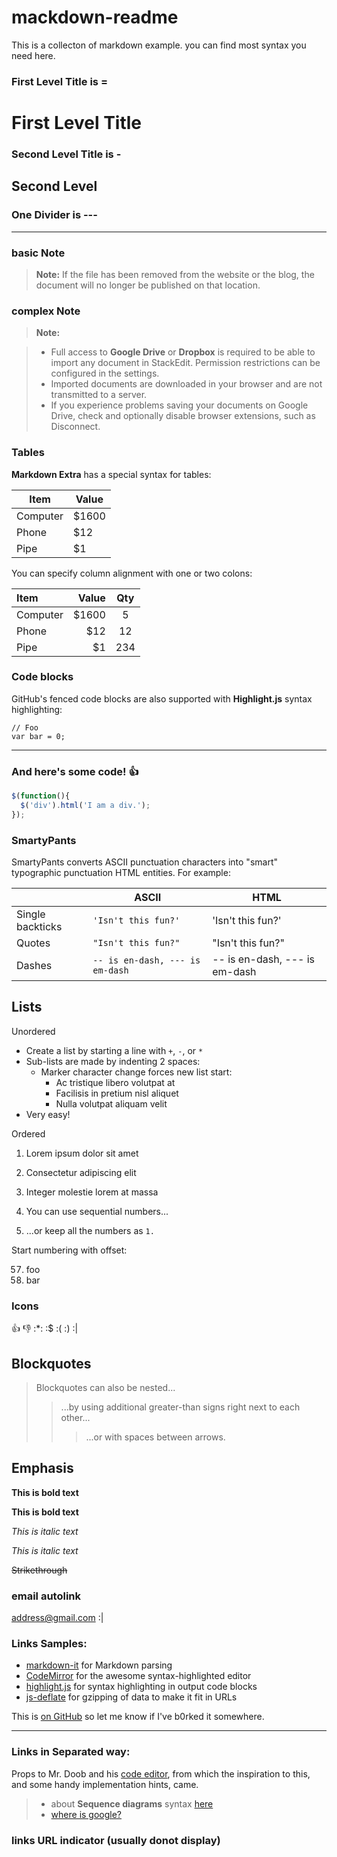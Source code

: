 # mackdown-readme
This is a collecton of markdown example. you can find most syntax you need here.

### First Level Title is =
First Level Title
=

### Second Level Title is -
Second Level
-

### One Divider is ---
---

### basic Note
> **Note:** If the file has been removed from the website or the blog, the document will no longer be published on that location.

### complex Note
> **Note:**

> - Full access to **Google Drive** or **Dropbox** is required to be able to import any document in StackEdit. Permission restrictions can be configured in the settings.
> - Imported documents are downloaded in your browser and are not transmitted to a server.
> - If you experience problems saving your documents on Google Drive, check and optionally disable browser extensions, such as Disconnect.

### Tables

**Markdown Extra** has a special syntax for tables:

Item     | Value
-------- | ---
Computer | $1600
Phone    | $12
Pipe     | $1

You can specify column alignment with one or two colons:

| Item     | Value | Qty   |
| :------- | ----: | :---: |
| Computer | $1600 |  5    |
| Phone    | $12   |  12   |
| Pipe     | $1    |  234  |

### Code blocks

GitHub's fenced code blocks are also supported with **Highlight.js** syntax highlighting:

```
// Foo
var bar = 0;
```
---

### And here's some code! :+1:

```javascript
$(function(){
  $('div').html('I am a div.');
});
```

### SmartyPants

SmartyPants converts ASCII punctuation characters into "smart" typographic punctuation HTML entities. For example:

|                  | ASCII                        | HTML              |
 ----------------- | ---------------------------- | ------------------
| Single backticks | `'Isn't this fun?'`            | 'Isn't this fun?' |
| Quotes           | `"Isn't this fun?"`            | "Isn't this fun?" |
| Dashes           | `-- is en-dash, --- is em-dash` | -- is en-dash, --- is em-dash |

## Lists

Unordered

+ Create a list by starting a line with `+`, `-`, or `*`
+ Sub-lists are made by indenting 2 spaces:
  - Marker character change forces new list start:
    * Ac tristique libero volutpat at
    + Facilisis in pretium nisl aliquet
    - Nulla volutpat aliquam velit
+ Very easy!

Ordered

1. Lorem ipsum dolor sit amet
2. Consectetur adipiscing elit
3. Integer molestie lorem at massa


1. You can use sequential numbers...
1. ...or keep all the numbers as `1.`

Start numbering with offset:

57. foo
1. bar

### Icons
:+1: 
:-1: 
:*:
:$ 
:( 
:) 
:|

## Blockquotes

> Blockquotes can also be nested...
>> ...by using additional greater-than signs right next to each other...
> > > ...or with spaces between arrows.

## Emphasis

**This is bold text**

__This is bold text__

*This is italic text*

_This is italic text_

~~Strikethrough~~

### email autolink
<address@gmail.com> :|

### Links Samples:

 * [markdown-it](https://github.com/markdown-it/markdown-it) for Markdown parsing
 * [CodeMirror](http://codemirror.net/) for the awesome syntax-highlighted editor
 * [highlight.js](http://softwaremaniacs.org/soft/highlight/en/) for syntax highlighting in output code blocks
 * [js-deflate](https://github.com/dankogai/js-deflate) for gzipping of data to make it fit in URLs

 This is [on GitHub](https://github.com/jbt/markdown-editor) so let me know if I've b0rked it somewhere.

---

### Links in Separated way:

Props to Mr. Doob and his [code editor][-1], from which
the inspiration to this, and some handy implementation hints, came.

> - about **Sequence diagrams** syntax [here][0]
> - [where is google?][1]

### links URL indicator (usually donot display)
[-1]: http://mrdoob.com/projects/code-editor/
[0]: http://bramp.github.io/js-sequence-diagrams/
[1]: https://www.google.com/?gfe_rd=cr&ei=FjjiVuzCE63u8weE7rD4Bw&gws_rd=cr&fg=1
